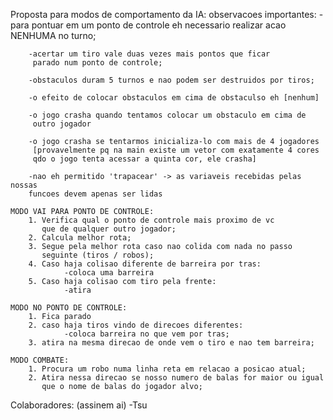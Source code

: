 Proposta para modos de comportamento da IA:
	observacoes importantes:
		-para pontuar em um ponto de controle eh necessario
		 realizar acao NENHUMA no turno;

		-acertar um tiro vale duas vezes mais pontos que ficar
		 parado num ponto de controle;

		-obstaculos duram 5 turnos e nao podem ser destruidos por tiros;

		-o efeito de colocar obstaculos em cima de obstaculso eh [nenhum]

		-o jogo crasha quando tentamos colocar um obstaculo em cima de
		 outro jogador
	
		-o jogo crasha se tentarmos inicializa-lo com mais de 4 jogadores
		 [provavelmente pq na main existe um vetor com exatamente 4 cores
		 qdo o jogo tenta acessar a quinta cor, ele crasha]
		
		-nao eh permitido 'trapacear' -> as variaveis recebidas pelas nossas
		funcoes devem apenas ser lidas

	MODO VAI PARA PONTO DE CONTROLE:
		1. Verifica qual o ponto de controle mais proximo de vc
		   que de qualquer outro jogador;
		2. Calcula melhor rota;
		3. Segue pela melhor rota caso nao colida com nada no passo
		   seguinte (tiros / robos);
		4. Caso haja colisao diferente de barreira por tras:
				-coloca uma barreira
		5. Caso haja colisao com tiro pela frente:
				-atira

	MODO NO PONTO DE CONTROLE:
		1. Fica parado
		2. caso haja tiros vindo de direcoes diferentes:
				-coloca barreira no que vem por tras;
		3. atira na mesma direcao de onde vem o tiro e nao tem barreira;

	MODO COMBATE:
		1. Procura um robo numa linha reta em relacao a posicao atual;
		2. Atira nessa direcao se nosso numero de balas for maior ou igual
		   que o nome de balas do jogador alvo;

Colaboradores: (assinem ai)
-Tsu
